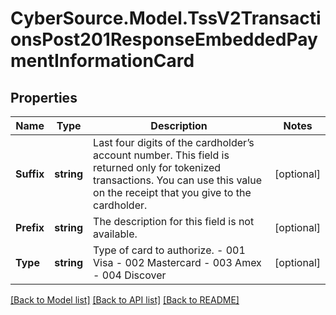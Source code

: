 # CyberSource.Model.TssV2TransactionsPost201ResponseEmbeddedPaymentInformationCard
## Properties

Name | Type | Description | Notes
------------ | ------------- | ------------- | -------------
**Suffix** | **string** | Last four digits of the cardholder’s account number. This field is returned only for tokenized transactions. You can use this value on the receipt that you give to the cardholder.  | [optional] 
**Prefix** | **string** | The description for this field is not available. | [optional] 
**Type** | **string** | Type of card to authorize. - 001 Visa - 002 Mastercard - 003 Amex - 004 Discover  | [optional] 

[[Back to Model list]](../README.md#documentation-for-models) [[Back to API list]](../README.md#documentation-for-api-endpoints) [[Back to README]](../README.md)

